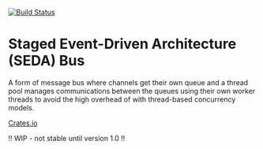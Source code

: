 [![Build Status](https://travis-ci.com/resolvingarchitecture/seda-bus.svg?branch=master)](https://travis-ci.com/resolvingarchitecture/seda-bus)
# Staged Event-Driven Architecture (SEDA) Bus
A form of message bus where channels get their own queue and a thread pool manages
communications between the queues using their own worker threads to avoid the high
overhead of with thread-based concurrency models.

[Crates.io](https://crates.io/crates/seda_bus)

!! WIP - not stable until version 1.0 !!